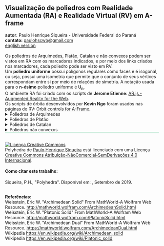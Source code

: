 <link rel="stylesheet" href="../scripts/style.css">
<h2>Visualização de poliedros com Realidade Aumentada (RA) e Realidade Virtual (RV) em A-frame</h2>
<b>autor:</b> Paulo Henrique Siqueira - Universidade Federal do Paraná
<br><b>contato:</b> <a href="#"> paulohscwb@gmail.com </a>
<br><a href="https://paulohscwb.github.io/polyhedra/">english version</a>
<br><br>Os poliedros de Arquimedes, Platão, Catalan e não convexos podem ser vistos em RA com os marcadores indicados, e por meio dos links criados nos marcadores, cada poliedro pode ser visto em RV.
<br>Um <b>poliedro uniforme</b> possui polígonos regulares como faces e é isogonal, ou seja, possui uma isometria que permite que o conjunto de seus vértices correspondam entre si por meio de relações de simetria. A notação usada para o <b>n-ésimo</b> poliedro uniforme é <b>U<sub>n</sub></b>.
<br>O ambiente RA foi criado com os scripts de <b>Jerome Etienne</b>: <a href="https://github.com/jeromeetienne/AR.js" target="_blank"> AR.js - Augmented Reality for the Web</a>.
<br>Os scripts de órbita desenvolvidos por <b>Kevin Ngo</b> foram usados nas páginas de RV: <a href="https://github.com/supermedium/superframe/tree/master/components/orbit-controls/" target="_blank"> Orbit controls for A-Frame</a>.
<br>

<details id="p1">
  <summary>Poliedros de Arquimedes</summary>
 Um poliedro de Arquimedes é um dos 13 sólidos enumerados pela primeira vez por Arquimedes. Eles são os poliedros convexos semi-regulares compostos de polígonos regulares reunidos em vértices idênticos, excluindo os 5 sólidos platônicos, os prismas e antiprismas.
<br>Para ver os poliedros arquimedeanos em RA, visite a página:
<p align="center"> <a href="../archimedes.html" target="_blank"> https://paulohscwb.github.io/polyhedra/archimedes.html</a></p>
com qualquer navegador com um dispositivo de webcam (smartphone, tablet ou notebook).
<br>O acesso às páginas de RV é feito clicando no círculo azul que aparece em cima dos marcadores.
<br><br><center><img style="border-radius:7px;" src="../ar/example.jpg" width="80%"></center>
<hr>
<h4>1. Octaedro truncado</h4>
 <img src="../ar/hiro.png" width="180px">
 <br><span class="titulo"><b>U<sub>8</sub>:</b></span> O octaedro truncado é construído a partir de um octaedro regular com comprimento de lado <b>3a</b> pela remoção de seis pirâmides retas à direita, uma de cada ponto. Estas pirâmides têm tanto o comprimento do lado da base como o lado do lado lateral <b>e </b> de <b>a</b>, para formar triângulos equiláteros. O octaedro truncado pode ser dissecado em um octaedro central, circundado por 8 cúpulas triangulares em cada face e 6 pirâmides quadradas acima dos vértices. O octaedro truncado existe na estrutura dos cristais de faujasite.
 <br><b>Faces:</b> 14 | <b>Polígonos:</b> 6 quadrados e 8 hexágonos | <b>Arestas:</b> 36 | <b>Vértices:</b> 24 | <b>Esfericidade:</b> 0.905 | <b>Ângulos diédricos:</b> 125°15′51″ (4-6) e 109°28′16″ (6-6). <a href="http://mathworld.wolfram.com/TruncatedOctahedron.html" target="_blank">Mais sobre...</a> 
 <br><a href="../vr/truncated_octahedron.html" target="_blank"><img src="../vr/RVaframe.png" width="200px"></a>
<hr>
<h4>2. Icosaedro truncado</h4>
 <img src="../ar/kanji.png" width="180px">
 <br><span class="titulo"><b>U<sub>25</sub>:</b></span> A geometria do icosaedro truncado está associada a bolas de futebol, tipicamente padronizadas com hexágonos brancos e pentágonos pretos. Este poliedro pode ser construído a partir de um icosaedro com os 12 vértices truncados, de modo que um terço de cada canto é cortado em cada uma das duas extremidades. Criam-se então 12 novas faces pentagonais, transformando-se as 20 faces triangulares originais em hexágonos regulares. Assim, o comprimento das arestas é um terço do das arestas originais.
 <br><b>Faces:</b> 32 | <b>Polígonos:</b> 12 pentágonos e 20 hexágonos | <b>Arestas:</b> 90 | <b>Vértices:</b> 60 | <b>Esfericidade:</b> 0.967 | <b>Ângulos diédricos:</b> 138,1897° (6-6) e 142,62° (5-6). <a href="http://mathworld.wolfram.com/TruncatedIcosahedron.html" target="_blank">Mais sobre...</a> 
 <br><a href="../vr/truncated_icosahedron.html" target="_blank"><img src="../vr/RVaframe.png" width="200px"></a>
<hr><h4>3. Icosidodecaedro truncado</h4>
 <img src="../ar/19.png" width="180px">
 <br><span class="titulo"><b>U<sub>28</sub>:</b></span> O icosidodecaedro truncado também é conhecido como o grande rombicosidodecaedro, e se todos os 13 sólidos arquimedianos fossem construídos com todos os comprimentos de arestas iguais, o icosidodecaedro truncado seria o maior. Tem mais vértices e arestas do que qualquer outro poliedro uniforme não-prismático convexo.
 <br><b>Faces:</b> 62 | <b>Polígonos:</b> 30 quadrados, 20 hexágonos e 12 decágonos | <b>Arestas:</b> 180 | <b>Vértices:</b> 120 | <b>Esfericidade:</b> 0.97 | <b>Ângulos diédricos:</b> 142,62° (6-10), 148,28° (4-10) e 159,095° (4-6). <a href="http://mathworld.wolfram.com/GreatRhombicosidodecahedron.html" target="_blank">Mais sobre...</a> 
 <br><a href="../vr/truncated_icosidodecahedron.html" target="_blank"><img src="https://paulohscwb.github.io/polyhedra/vr/RVaframe.png" width="200px"></a>
<hr>
<h4>4. Rombicosidodecaedro</h4>
 <img src="../ar/18.png" width="180px">
 <br><span class="titulo"><b>U<sub>27</sub>:</b></span> O rombicosidodecaedro também é conhecido como o pequeno rombicosidodecaedro ou pequeno dodeicosidodecaedro. Se você expandir um icosaedro movendo as faces para longe da origem na quantidade certa, sem alterar a orientação ou tamanho das faces, e fazer o mesmo com um dodecaedro duplo, e corrigir os espaços com quadrados, você obtém um rombicosidodecaedro. Também pode ser chamado de dodecaedro ou icosaedro expandido a partir de operações de truncamento em poliedros regulares.
<br><b>Faces:</b> 62 | <b>Polígonos:</b> 30 quadrados, 20 triângulos e 12 pentágonos | <b>Arestas:</b> 120 | <b>Vértices:</b> 60 | <b>Esfericidade:</b> 0.979 | <b>Ângulos diédricos:</b> 159°05′41″ (3-4) e 148°16′57″ (4-5). <a href="http://mathworld.wolfram.com/SmallRhombicosidodecahedron.html" target="_blank">Mais sobre...</a> 
 <br><a href="../vr/rhombicosidodecahedron.html" target="_blank"><img src="https://paulohscwb.github.io/polyhedra/vr/RVaframe.png" width="200px"></a>
<hr>
<h4>5. Dodecaedro snub</h4>
 <img src="../ar/17.png" width="180px">
 <br><span class="titulo"><b>U<sub>29</sub>:</b></span> O dodecaedro snub tem a mais alta esfericidade de todos os sólidos de Arquimedes. Tem duas formas distintas, que são imagens espelhadas umas da outra. A união de ambas as formas é um composto de dois dodecaedros snub. O dodecaedro snub pode ser gerado tomando-se as doze faces pentagonais do dodecaedro e deslocando-as para fora, para não se interceptarem. A uma distância adequada, esta tranformação pode criar o rombicosidodecaedro preenchendo as faces quadradas entre as arestas divididas e as faces triangulares entre os vértices divididos.
 <br><b>Faces:</b> 92 | <b>Polígonos:</b> 80 triângulos e 12 pentágonos | <b>Arestas:</b> 150 | <b>Vértices:</b> 60 | <b>Esfericidade:</b> 0.982 | <b>Ângulos diédricos:</b> 164°10′31″ (3-3) e 152°55′53″ (3-5). <a href="http://mathworld.wolfram.com/SnubDodecahedron.html" target="_blank">Mais sobre...</a>  
 <br><a href="../vr/snub_dodecahedron.html" target="_blank"><img src="../vr/RVaframe.png" width="200px"></a>
<hr>
<h4>6. Dodecaedro truncado</h4>
 <img src="../ar/16.png" width="180px">
 <br><span class="titulo"><b>U<sub>26</sub>:</b></span> O dodecaedro truncado é usado na tesselação de preenchimento de espaço hiperbólico celular-transitivo, o favo de mel icosaédrico bitruncado. Esse poliedro pode ser formado a partir de um dodecaedro, truncando os cantos para que as faces dos pentágonos se tornem decágonos e os cantos se tornem triângulos. Faz parte de um processo de truncamento entre um dodecaedro e um icosaedro.
 <br><b>Faces:</b> 32 | <b>Polígonos:</b> 20 triângulos e 12 decágonos | <b>Arestas:</b> 150 | <b>Vértices:</b> 60 | <b>Esfericidade:</b> 0.926 | <b>Ângulos diédricos:</b> 116,57° (10-10) e 142,62° (3-10). <a href="http://mathworld.wolfram.com/TruncatedDodecahedron.html" target="_blank">Mais sobre...</a> 
 <br><a href="../vr/truncated_dodecahedron.html" target="_blank"><img src="../vr/RVaframe.png" width="200px"></a>
<hr>
<h4>7. Icosidodecaedro</h4>
 <img src="../ar/20.png" width="180px">
 <br><span class="titulo"><b>U<sub>24</sub>:</b></span> O icosidodecaedro contém 12 pentágonos do dodecaedro e 20 triângulos do icosaedro. O cubo truncado pode ser transformado em um icosidodecaedro, dividindo-se os octógonos em dois pentágonos e dois triângulos. O icosidodecaedro possui seis decágonos centrais.
 <br><b>Faces:</b> 32 | <b>Polígonos:</b> 20 triângulos e 12 pentágonos | <b>Arestas:</b> 60 | <b>Vértices:</b> 30 | <b>Esfericidade:</b> 0.951 | <b>Ângulo diédrico:</b> 142,62° (5-3). <a href="http://mathworld.wolfram.com/Icosidodecahedron.html" target="_blank">Mais sobre...</a> 
 <br><a href="../vr/icosidodecahedron.html" target="_blank"><img src="../vr/RVaframe.png" width="200px"></a>
<hr>
<h4>8. Cubo snub</h4>
 <img src="../ar/15.png" width="180px">
 <br><span class="titulo"><b>U<sub>12</sub>:</b></span> O cubo snub também é conhecido como cuboctaedro snub e tem duas formas distintas, que são imagens espelhadas uma da outra. O cubo snub pode ser gerado tomando-se as seis faces do cubo, puxando-as para fora de modo que elas não se interceptem, dando a cada uma delas uma pequena rotação em seus centros (todas no mesmo sentido: horário ou anti-horário) até que os espaços possam ser preenchidos com triângulos equiláteros.
<br><b>Faces:</b> 38 | <b>Polígonos:</b> 32 triângulos e 6 quadrados | <b>Arestas:</b> 60 | <b>Vértices:</b> 24 | <b>Esfericidade:</b> 0.965 | <b>Ângulos diédricos:</b> 153°14′04″ (3-3) e 142°59′00″ (3-4). <a href="http://mathworld.wolfram.com/SnubCube.html" target="_blank">Mais sobre...</a>
 <br><a href="../vr/snubcube.html" target="_blank"><img src="../vr/RVaframe.png" width="200px"></a>
<hr>
<h4>9. Cuboctaedro truncado</h4>
 <img src="../ar/14.png" width="180px">
 <br><span class="titulo"><b>U<sub>11</sub>:</b></span> O cuboctaedro truncado também é conhecido como grande rombicuboctaedro. O cuboctaedro truncado é o casco convexo de um rombicuboctaedro com cubos acima de seus 12 quadrados em eixos de simetria dupla. O resto de seu espaço pode ser dissecado em seis cúpulas quadradas abaixo dos octógonos e oito cúpulas triangulares abaixo dos hexágonos.
 <br><b>Faces:</b> 26 | <b>Polígonos:</b> 12 quadrados, 8 hexágonos e 6 octógonos | <b>Arestas:</b> 72 | <b>Vértices:</b> 48 | <b>Esfericidade:</b> 0.943 | <b>Ângulos diédricos:</b> 144°44′08″ (4-6), 135° (4-8) e 125°15′51″ (6-8). <a href="http://mathworld.wolfram.com/GreatRhombicuboctahedron.html" target="_blank">Mais sobre...</a>
 <br><a href="../vr/truncated_cuboctahedron.html" target="_blank"><img src="../vr/RVaframe.png" width="200px"></a>
<hr>
<h4>10. Rombicuboctaedro</h4>
 <img src="../ar/13.png" width="180px">
 <br><span class="titulo"><b>U<sub>10</sub>:</b></span> O rombicuboctaedro é também conhecido como pequeno rombicuboctaedro. Este sólido também pode ser chamado de cubo ou octaedro expandido  e pode ser dissecado em duas cúpulas quadradas e um prisma octogonal central. Existem três pares de planos paralelos que interceptam o rombicuboctaedro em um octógono regular.
<br><b>Faces:</b> 26 | <b>Polígonos:</b> 18 quadrados e 8 triângulos | <b>Arestas:</b> 48 | <b>Vértices:</b> 24 | <b>Esfericidade:</b> 0.954 | <b>Ângulos diédricos:</b> 144°44′08″ (4-3) e 135° (4-4). <a href="http://mathworld.wolfram.com/SmallRhombicuboctahedron.html" target="_blank">Mais sobre...</a>
 <br><a href="../vr/rhombicuboctahedron.html" target="_blank"><img src="../vr/RVaframe.png" width="200px"></a>
<hr>
<h4>11. Cubo truncado</h4>
 <img src="../ar/12.png" width="180px">
 <br><span class="titulo"><b>U<sub>9</sub>:</b></span> O cubo truncado pertence a uma família de poliedros uniformes relacionados ao cubo e octaedro regular. Esse sólido pode ser dissecado em um cubo central, com seis cúpulas quadradas ao redor de cada uma das faces do cubo e oito tetraédricas regulares nos cantos. Essa dissecação também pode ser vista dentro do favo de mel cúbico, com células cubo, tetraedro e rombicuboctaedro.
<br><b>Faces:</b> 14 | <b>Polígonos:</b> 8 triângulos e 6 octógonos | <b>Arestas:</b> 36 | <b>Vértices:</b> 24 | <b>Esfericidade:</b> 0.849 | <b>Ângulos diédricos:</b> 125°15′51″ (8-3) e 90° (8-8). <a href="http://mathworld.wolfram.com/TruncatedCube.html" target="_blank">Mais sobre...</a> 
 <br><a href="../vr/truncated_cube.html" target="_blank"><img src="../vr/RVaframe.png" width="200px"></a>
<hr>
<h4>12. Cuboctaedro</h4>
 <img src="../ar/11.png" width="180px">
 <br><span class="titulo"><b>U<sub>7</sub>:</b></span> O cuboctaedro é o único poliedro convexo no qual o maior raio (do centro ao vértice) tem o mesmo comprimento que sua aresta. Um hexágono pode ser obtido tomando-se uma seção transversal equatorial de um cuboctaedro. Este sólido pode ser dissecado em duas cúpulas triangulares por um hexágono passando pelo centro do cuboctaedro.
<br><b>Faces:</b> 14 | <b>Polígonos:</b> 8 triângulos e 6 quadrados | <b>Arestas:</b> 24 | <b>Vértices:</b> 12 | <b>Esfericidade:</b> 0.905 | <b>Ângulo diédrico:</b> 125,26° (4-3). <a href="http://mathworld.wolfram.com/Cuboctahedron.html" target="_blank">Mais sobre...</a>
 <br><a href="../vr/cuboctahedron.html" target="_blank"><img src="../vr/RVaframe.png" width="200px"></a>
<hr>
<h4>13. Tetraedro truncado</h4>
 <img src="../ar/10.png" width="180px">
 <br><span class="titulo"><b>U<sub>2</sub>:</b></span> O tetraedro truncado pode ser construído truncando todos os 4 vértices de um tetraedro regular com um terço do comprimento original da aresta. Um truncamento mais profundo, removendo um tetraedro de metade do comprimento original da aresta de cada vértice, é chamado de retificação. A retificação de um tetraedro produz um octaedro.
<br><b>Faces:</b> 8 | <b>Polígonos:</b> 4 triângulos e 4 hexágonos | <b>Arestas:</b> 18 | <b>Vértices:</b> 12 | <b>Esfericidade:</b> 0.775 | <b>Ângulos diédricos:</b> 109°28′16′ (6-3) e 70°31′44″ (6-6). <a href="http://mathworld.wolfram.com/TruncatedTetrahedron.html" target="_blank">Mais sobre...</a> 
 <br><a href="../vr/truncated_tetrahedron.html" target="_blank"><img src="../vr/RVaframe.png" width="200px"></a>
<p class="topop"><a href="#p1" class="topo">voltar ao topo</a></p>
</details>
 
<details id="p2">
  <summary>Poliedros de Platão</summary>
 Um sólido platônico é um poliedro regular e convexo. É construído por faces poligonais regulares e congruentes com o mesmo número de faces reunidas em cada vértice. Eles foram nomeados pelo antigo filósofo grego Platão, o qual classificou que os elementos clássicos foram feitos a partir desses sólidos regulares.
 <br>Para ver o poliedro platônico em AR, visite
<p align="center"> <a href="../platonic.html" target="_blank">https://paulohscwb.github.io/polyhedra/platonic.html </a></p>
com qualquer navegador com um dispositivo de webcam (smartphone, tablet ou notebook).
<br>O acesso às páginas de RV é feito clicando no círculo azul que aparece em cima de cada marcador.
<br><center><img style="border-radius:7px;" src="../ar/example1.jpg" width="70%"></center>
<hr>
<h4>1. Icosaedro</h4>
 <img src="../ar/9.png" width="180px">
 <br><span class="titulo"><b>U<sub>22</sub>:</b></span> O icosaedro tem cinco faces triangulares reunidas em cada vértice. Um icosaedro regular é uma pirâmide dupla pentagonal giroalongada e um antiprisma pentagonal em qualquer das seis orientações. As 12 arestas de um octaedro regular podem ser subdivididas na proporção áurea de modo que os vértices resultantes definem um icosaedro regular.
<br><b>Faces:</b> 20 triângulos | <b>Arestas:</b> 30 | <b>Vértices:</b> 12 | <b>Esfericidade:</b> 0.939 | <b>Ângulo diédrico:</b> 138,1897°. <a href="http://mathworld.wolfram.com/RegularIcosahedron.html" target="_blank">Mais sobre...</a>
 <br><a href="../vr/icosahedron.html" target="_blank"><img src="../vr/RVaframe.png" width="200px"></a>
<hr>
<h4>2. Dodecaedro</h4>
 <img src="../ar/8.png" width="180px">
 <br><span class="titulo"><b>U<sub>23</sub>:</b></span> O dodecaedro tem três faces pentagonais regulares se encontrando em cada vértice. O dodecaedro regular é o terceiro em um conjunto infinito de trapezoedros truncados que pode ser construído truncando-se dois vértices axiais de um trapezoedro pentagonal. Se os cinco sólidos platônicos forem construídos com o mesmo volume, o dodecaedro regular tem as arestas de menor comprimento.
<br><b>Faces:</b> 12 pentágonos | <b>Arestas:</b> 30 | <b>Vértices:</b> 20 | <b>Esfericidade:</b> 0.91 | <b>Ângulo diédrico:</b> 116,5651°. <a href="http://mathworld.wolfram.com/RegularDodecahedron.html" target="_blank">Mais sobre...</a>
 <br> <a href="../vr/dodecahedron.html" target="_blank"><img src="../vr/RVaframe.png" width="200px"></a>
<hr>
<h4>3. Octaedro</h4>
 <img src="../ar/7.png" width="180px">
 <br><span class="titulo"><b>U<sub>5</sub>:</b></span> O octaedro tem quatro faces triangulares reunidas em cada vértice. É uma pirâmide dupla quadrada em qualquer uma das três orientações ortogonais. É também um antiprisma triangular em qualquer das quatro orientações. O octaedro é único entre os sólidos platônicos que tem número par de faces que se encontram em cada vértice. Consequentemente, é o único membro desse grupo que possui planos espelhados que não passam por alguma face.
<br><b>Faces:</b> 8 triângulos | <b>Arestas:</b> 12 | <b>Vértices:</b> 6 | <b>Esfericidade:</b> 0.846 | <b>Ângulo diédrico:</b> 109,4712°. <a href="http://mathworld.wolfram.com/RegularOctahedron.html" target="_blank">Mais sobre...</a>
 <br><a href="../vr/octahedron.html" target="_blank"><img src="../vr/RVaframe.png" width="200px"></a>
<hr>
<h4>4. Cubo</h4>
 <img src="../ar/6.png" width="180px">
 <br><span class="titulo"><b>U<sub>6</sub>:</b></span> O cubo ou hexaedro tem três faces quadradas reunidas em cada vértice. O cubo é também um paralelepípedo quadrado, um cubóide equilatero ou um romboedro regular. É um prisma quadrado regular em três orientações, e um trapezoedro trígono em quatro orientações. O cubo pode ser cortado em seis pirâmides quadradas idênticas. Se estas pirâmides quadradas são encaixadas às faces de um segundo cubo, um dodecaedro rômbico é obtido.
<br><b>Faces:</b> 6 quadrados | <b>Arestas:</b> 12 | <b>Vértices:</b> 8 | <b>Esfericidade:</b> 0.806 | <b>Ângulo diédrico:</b> 90°. <a href="http://mathworld.wolfram.com/Cube.html" target="_blank">Mais sobre...</a>
 <br><a href="../vr/cube.html" target="_blank"><img src="../vr/RVaframe.png" width="200px"></a>
<hr>
<h4>5. Tetraedro</h4>
 <img src="../ar/5.png" width="180px">
 <br><span class="titulo"><b>U<sub>1</sub>:</b></span> O tetraedro tem três faces triangulares reunidas em cada vértice. O tetraedro também é conhecido como uma pirâmide triangular e é o mais simples de todos os poliedros convexos comuns e o único que tem menos de 5 faces. O tetraedro tem muitas propriedades análogas àquelas de um triângulo, incluindo um esfera inscrita, esfera circunscrita, tetraedro medial e esferas ex-inscritas.
<br><b>Faces:</b> 4 triângulos | <b>Arestas:</b> 6 | <b>Vértices:</b> 4 | <b>Esfericidade:</b> 0.671 | <b>Ângulo diédrico:</b> 70,5288°. <a href="http://mathworld.wolfram.com/RegularTetrahedron.html" target="_blank">Mais sobre...</a>
<br><a href="../vr/tetrahedron.html" target="_blank"><img src="../vr/RVaframe.png" width="200px"></a>
<p class="topop"><a href="#p2" class="topo">voltar ao topo</a></p>
</details>

<details id ="p3">
  <summary>Poliedros de Catalan</summary>
Os sólidos de Catalan são os duais dos sólidos de Arquimedes. Eles são nomeados em homenagem ao matemático belga Eugene Catalan (1814-1894) que descreveu pela primeira vez o conjunto completo em 1865. O Dodecaedro Rômbico e o Triacontaedro Rômbico foram descritos em 1611 por Johannes Kepler. Cada sólido de Catalan tem um tipo de face e um ângulo diedro constante, e possui a mesma simetria que seu respectivo dual de Arquimedes.
 <br>Para visualizar os poliedros de Catalan em RA, visite a página:
<p align="center"><a href="../catalan.html" target="_blank">https://paulohscwb.github.io/polyhedra/catalan.html</a></p> 
com qualquer navegador com um dispositivo de webcam (smartphone, tablet ou notebook).
<br>O acesso às páginas de RV é feito clicando no círculo azul que aparece em cima de cada marcador.
<p align="center"><img style="border-radius:7px;" src="../ar/example2.jpg" width="85%"></p>
<hr>
<h4>1. Tetraedro triakis</h4>
 <img src="../ar/180.png" width="180px">
 <br>O tetraedro triakis é um dodecaedro não regular que pode ser construído como um aumento positivo de um tetraedro regular: uma pirâmide triangular adicionada a cada face. O tetraedro triakis é o poliedro dual do tetraedro truncado. Suas faces de triângulos isósceles têm ângulos dos vértices com medidas de 112,885° (uma vez) e 33,557° (duas vezes).
<br><b>Faces:</b> 12 triângulos isósceles | <b>Arestas:</b> 18 | <b>Vértices:</b> 8 | <b>Ângulo diédrico:</b> 129,521°. <a href="https://mathworld.wolfram.com/TriakisTetrahedron.html" target="_blank">Mais sobre...</a>
 <br><a href="../vr/triakis_tetrahedron.htm" target="_blank"><img src="../vr/RVaframe.png" width="200px"></a>
 <hr>
 <h4>2. Dodecaedro rômbico</h4>
 <img src="../ar/165.png" width="180px">
 <br>O dodecaedro rômbico é o poliedro dual do cuboctaedro. Mais especificamente, um cubo, um octaedro e um octaedro estrelado podem ser inscritos nos vértices de um dodecaedro rômbico. Um dodecaedro rômbico aparece no canto superior direito como uma das "estrelas" poliédricas na gravura em madeira "Stars" de M. C. Escher de 1948. Os losangos de suas faces possuem ângulos dos vértices com medidas iguais a 70,53° e 109,47°.
<br><b>Faces:</b> 12 losangos | <b>Arestas:</b> 24 | <b>Vértices:</b> 14 | <b>Ângulo diédrico:</b> 120°. <a href="https://mathworld.wolfram.com/RhombicDodecahedron.html" target="_blank">Mais sobre...</a>
 <br><a href="../vr/rhombic_dodecahedron.htm" target="_blank"><img src="../vr/RVaframe.png" width="200px"></a>
 <hr>
 <h4>3. Hexaedro tetrakis</h4>
 <img src="../ar/166.png" width="180px">
 <br>Em geral, um hexaedro tetrakis é um icositetraedro não regular que pode ser construído como um aumento de um cubo. O hexaedro tetrakis é o poliedro dual de 24 faces do octaedro truncado. Um cubo, um octaedro e um octaedro estrelado podem ser todos inscritos nos vértices do hexaedro tetrakis. Suas faces de triângulos isósceles têm ângulos dos vértices com medidas iguais a 86,62° (uma vez) e 48,19° (duas vezes).
<br><b>Faces:</b> 24 triângulos isósceles | <b>Arestas:</b> 36 | <b>Vértices:</b> 14 | <b>Ângulo diédrico:</b> 143,13°. <a href="https://mathworld.wolfram.com/TetrakisHexahedron.html" target="_blank">Mais sobre...</a>
<br><a href="../vr/tetrakis_hexahedron.htm" target="_blank"><img src="../vr/RVaframe.png" width="200px"></a>
 <hr>
 <h4>4. Octaedro triakis</h4>
 <img src="../ar/167.png" width="180px">
 <br>Em geral, um octaedro triakis é um icositetraedro não regular que pode ser construído como um aumento do octaedro regular. O octaedro triakis é o poliedro dual de 24 faces do cubo truncado. Um octaedro e um octaedro estrelado podem ser inscritos nos vértices do octaedro triakis. Suas faces de triângulos isósceles têm ângulos dos vértices com medidas iguais a 117,2° (uma vez) e 31,4° (duas vezes).
<br><b>Faces:</b> 24 triângulos isósceles | <b>Arestas:</b> 36 | <b>Vértices:</b> 14 | <b>Ângulo diédrico:</b> 147,35°. <a href="https://mathworld.wolfram.com/SmallTriakisOctahedron.html" target="_blank">Mais sobre...</a>
<br><a href="../vr/triakis_octahedron.htm" target="_blank"><img src="../vr/RVaframe.png" width="200px"></a>
 <hr>
 <h4>5. Icositetraedro deltoidal</h4>
 <img src="../ar/168.png" width="180px">
 <br>O icositetraedro deltoide é o poliedro dual de 24 faces do rombicuboctaedro. Um icositetraedro deltoide aparece na metade direita como uma das "estrelas" poliédricas na gravura em madeira "Stars" de M. C. Escher de 1948. um octaedro estrelado, um octaedro atrativo 4-composto (cujo dual é um cubo atrativo 4-composto) e um cubo podem ser todos inscritos em um icositetraedro deltoide. Suas faces têm formato de "pipas" tri-equiangulares que possuem ângulos dos vértices com medidas de 94,416° (duas vezes), 71,69° (uma vez) e 99,477° (uma vez).
<br><b>Faces:</b> 24 "pipas" tri-equiangulares | <b>Arestas:</b> 48 | <b>Vértices:</b> 26 | <b>Ângulo diédrico:</b> 138,12°. <a href="https://mathworld.wolfram.com/DeltoidalIcositetrahedron.html" target="_blank">Mais sobre...</a>
<br><a href="../vr/deltoidal_icositetrahedron.htm" target="_blank"><img src="../vr/RVaframe.png" width="200px"></a>
 <hr>
 <h4>6. Icositetraedro pentagonal</h4>
 <img src="../ar/170.png" width="180px">
 <br> O icositetraedro pentagonal é o poliedro dual de 24 faces do cubo snub. O mineral cuprita (Cu<sub>2</sub>O) se forma em cristais icositetraédricos pentagonais. Um cubo, um octaedro e um octaedro estrelado podem ser inscritos nos vértices do icositetraedro pentagonal. Suas faces pentagonais irregulares simétricas possuem ângulos dos vértices com medidas de 114,812° (quatro vezes) e 80,7517° (uma vez).
<br><b>Faces:</b> 24 pentágonos irregulares simétricos | <b>Arestas:</b> 60 | <b>Vértices:</b> 38 | <b>Ângulo diédrico:</b> 136,31°. <a href="https://mathworld.wolfram.com/PentagonalIcositetrahedron.html" target="_blank">Mais sobre...</a>
<br><a href="../vr/pentagonal_icositetrahedron.htm" target="_blank"><img src="../vr/RVaframe.png" width="200px"></a>
 <hr>
 <h4>7. Triacontaedro rômbico</h4>
 <img src="../ar/172.png" width="180px">
 <br>O triacontaedro rômbico é um zonoedro que é o poliedro dual do icosidodecaedro. As arestas que se cruzam do composto dodecaedro-icosaedro formam as diagonais de 30 losangos que compõem o triacontaedro. O cubo 5-composto possui os 30 planos faciais do triacontaedro rômbico e seu interior é um triacontaedro rômbico. Os losangos de suas faces possuem ângulos dos vértices com medidas iguais a 116,565° e 63,435°.
<br><b>Faces:</b> 30 losangos | <b>Arestas:</b> 60 | <b>Vértices:</b> 32 | <b>Ângulo diédrico:</b> 144°. <a href="https://mathworld.wolfram.com/RhombicTriacontahedron.html" target="_blank">Mais sobre...</a>
<br><a href="../vr/rhombic_triacontahedron.htm" target="_blank"><img src="../vr/RVaframe.png" width="200px"></a>
 <hr>
 <h4>8. Dodecaedro disdiakis</h4>
 <img src="../ar/174.png" width="180px">
 <br>O dodecaedro disdiakis é o poliedro dual do cuboctaedro truncado de Arquimedes. A substituição de cada face do dodecaedro rômbico por uma pirâmide plana cria um poliedro que se parece quase com o dodecaedro disdiakis. Os triângulos acutângulos de suas faces possuem ângulos dos vértices com medidas de 87,202°, ​​55,025° e 37,773°. 
<br><b>Faces:</b> 48 triângulos acutângulos | <b>Arestas:</b> 72 | <b>Vértices:</b> 26 | <b>Ângulo diédrico:</b> 155,08°. <a href="https://mathworld.wolfram.com/DisdyakisDodecahedron.html" target="_blank">Mais sobre...</a>
<br><a href="../vr/disdyakis_dodecahedron.htm" target="_blank"><img src="../vr/RVaframe.png" width="200px"></a>
 <hr>
 <h4>9. Dodecaedro pentakis</h4>
 <img src="../ar/175.png" width="180px">
 <br>O dodecaedro pentakis é o poliedro dual de 60 faces do icosaedro truncado. Um tetraedro composto 10, um cubo composto 5, um icosaedro e um dodecaedro podem ser inscritos nos vértices do dodecaedro pentakis. Suas faces de triângulos isósceles têm ângulos dos vértices com medidas de 68,619° (uma vez) e 55,691° (duas vezes). 
<br><b>Faces:</b> 60 triângulos isósceles | <b>Arestas:</b> 90 | <b>Vértices:</b> 32 | <b>Ângulo diédrico:</b> 156,72°. <a href="https://mathworld.wolfram.com/PentakisDodecahedron.html" target="_blank">Mais sobre...</a>
<br><a href="../vr/pentakis_dodecahedron.htm" target="_blank"><img src="../vr/RVaframe.png" width="200px"></a>
 <hr>
 <h4>10. Icosaedro triakis</h4>
 <img src="../ar/176.png" width="180px">
 <br>O icosaedro triakis é o poliedro dual de 60 faces do dodecaedro truncado. Um tetraedro composto 10, um cubo composto 5, um icosaedro e um dodecaedro podem ser inscritos nos vértices do icosaedro triakis. Suas faces de triângulos isósceles têm ângulos dos vértices com medidas iguais a 119,039° (uma vez) e 30,48° (duas vezes).
<br><b>Faces:</b> 60 triângulos isósceles | <b>Arestas:</b> 90 | <b>Vértices:</b> 32 | <b>Ângulo diédrico:</b> 160,61°. <a href="https://mathworld.wolfram.com/TriakisIcosahedron.html" target="_blank">Mais sobre...</a>
<br><a href="../vr/triakis_icosahedron.htm" target="_blank"><img src="../vr/RVaframe.png" width="200px"></a>
 <hr>
 <h4>11. Hexecontaedro pentagonal</h4>
 <img src="../ar/177.png" width="180px">
 <br>O hexecontaedro pentagonal é o poliedro dual de 60 faces do dodecaedro snub. Um tetraedro composto 10, cubo composto 5, icosaedro e dodecaedro podem ser inscritos nos vértices do hexecontaedro pentagonal. Suas faces pentagonais irregulares simétricas possuem ângulos dos vértices com medidas de 118,137° (quatro vezes) e 67,4535° (uma vez).
<br><b>Faces:</b> 60 pentágonos irregulares simétricos | <b>Arestas:</b> 150 | <b>Vértices:</b> 92 | <b>Ângulo diédrico:</b> 153,18°. <a href="https://mathworld.wolfram.com/PentagonalHexecontahedron.html" target="_blank">Mais sobre...</a>
<br><a href="../vr/pentagonal_hexecontahedron.htm" target="_blank"><img src="../vr/RVaframe.png" width="200px"></a>
 <hr>
 <h4>12. Hexecontaedro deltoidal</h4>
 <img src="../ar/178.png" width="180px">
 <br>O hexecontaedro deltoide é o poliedro dual de 60 faces do rombicosidodecaedro. Um tetraedro 10-composto, um octaedro 5-composto, um cubo 5-composto, um icosaedro, um dodecaedro e um icosidodecaedro podem todos ser inscritos nos vértices do hexecontaedro deltoidal. Suas faces têm formato de "pipas" tri-equiangulares que possuem ângulos dos vértices com medidas de 86,974° (duas vezes), 67,783° (uma vez) e 118,269° (uma vez). 
<br><b>Faces:</b> 60 "pipas" tri-equiangulares | <b>Arestas:</b> 120 | <b>Vértices:</b> 62 | <b>Ângulo diédrico:</b> 154,12°. <a href="https://mathworld.wolfram.com/DeltoidalHexecontahedron.html" target="_blank">Mais sobre...</a>
<br><a href="../vr/deltoidal_hexecontahedron.htm" target="_blank"><img src="../vr/RVaframe.png" width="200px"></a>
 <hr>
 <h4>13. Triacontaedro disdiakis</h4>
 <img src="../ar/179.png" width="180px">
 <br>O triacontaedro disdiakis é o poliedro dual do icosidodecaedro truncado de Arquimedes. Um tetraedro 10-composto, um octaedro 5-composto, um cubo 5-composto, um icosaedro, um dodecaedro e um icosidodecaedro podem ser inscritos nos vértices de um triacontaedro disdiakis. Os triângulos acutângulos de suas faces possuem ângulos dos vértices com medidas de 88,992°, 58,238° e 32,77°.
<br><b>Faces:</b> 120 triângulos acutângulos | <b>Arestas:</b> 180 | <b>Vértices:</b> 62 | <b>Ângulo diédrico:</b> 164,89°. <a href="https://mathworld.wolfram.com/DisdyakisTriacontahedron.html" target="_blank">Mais sobre...</a>
<br><a href="../vr/disdyakis_triacontahedron.htm" target="_blank"><img src="../vr/RVaframe.png" width="200px"></a>
<p class="topop"><a href="#p3" class="topo">voltar ao topo</a></p>
</details>

<details id="p4" style="border-bottom: 1px solid #a2dec0;">
  <summary>Poliedros não convexos</summary>
 <br>Para visualizar os poliedros não convexos em RA, visite a página:
<p align="center"><a href="../nonconvex.html" target="_blank">https://paulohscwb.github.io/polyhedra/nonconvex.html</a></p> 
com qualquer navegador com um dispositivo de webcam (smartphone, tablet ou notebook).
<br>O acesso às páginas de RV é feito clicando no círculo azul que aparece em cima de cada marcador.
<p align="center"><img style="border-radius:7px;" src="../ar/example3.jpg" width="85%"></p>
<hr>
<h4>1. Sólido de Escher</h4>
 <img src="../ar/181.png" width="180px">
 <br>O sólido de Escher está ilustrado no pedestal direito na xilogravura "Waterfall" de M. C. Escher. É obtido aumentando um dodecaedro rômbico até que as arestas incidentes se tornem paralelas, correspondendo ao aumento da altura de um dodecaedro rômbico. É a primeira estrela de dodecaedro rômbico e é um poliedro de preenchimento de espaço. Sua superfície convexo é um cuboctaedro. Suas faces de triângulos isósceles têm ângulos de vértices com medidades de 70,53° (uma vez) e 54,73° (duas vezes).
<br><b>Faces:</b> 48 triângulos isósceles | <b>Arestas:</b> 72 | <b>Vértices:</b> 26. <a href="https://mathworld.wolfram.com/EschersSolid.html" target="_blank">Mais sobre...</a>
 <br><a href="../vr/escher.htm" target="_blank"><img src="../vr/RVaframe.png" width="200px"></a>
 <hr>
 <h4>2. Octaedro estrelado</h4>
 <img src="../ar/182.png" width="180px">
 <br>O octaedro estrelado é um poliedro composto por um tetraedro e seu dual (um segundo tetraedro girado 180 graus em relação ao primeiro). O octaedro estrelado também é (incorretamente) chamado de tetraedro estrelado e é a única estrela do octaedro. Uma versão "aramada" do octaedro estrelado às vezes é conhecida como merkaba e contém propriedades místicas.
<br><b>Faces:</b> 8 triângulos equiláteros | <b>Arestas:</b> 12 | <b>Vértices:</b> 8 | <b>Ângulo diédrico:</b> 70,53°. <a href="https://mathworld.wolfram.com/StellaOctangula.html" target="_blank">Mais sobre...</a>
 <br><a href="../vr/stella_octangula.htm" target="_blank"><img src="../vr/RVaframe.png" width="200px"></a>
 <hr>
 <h4>3. Hexecontaedro rômbico</h4>
 <img src="../ar/183.png" width="180px">
 <br>O hexecontaedro rômbico é um poliedro de 60 faces que pode ser obtido estrelando o triacontaedro rômbico, colocando um plano ao longo de cada aresta que é perpendicular ao plano de simetria em que a aresta se encontra, e tomando o sólido limitado por esses planos resulta em um hexecontaedro. Portanto, trata-se de uma estrela rômbica de triacontaedro. Os losangos de suas faces possuem ângulos dos vértices com medidas iguais a 63,43° e 116,57°.
<br><b>Faces:</b> 60 losangos | <b>Arestas:</b> 120 | <b>Vértices:</b> 62 | <b>Ângulos diédricos:</b> 72° e 216°. <a href="https://mathworld.wolfram.com/RhombicHexecontahedron.html" target="_blank">Mais sobre...</a>
 <br><a href="../vr/rhombic_hexecontahedron.htm" target="_blank"><img src="../vr/RVaframe.png" width="200px"></a>
 <hr>
 <h4>4. Dodecaedro côncavo</h4>
 <img src="../ar/184.png" width="180px">
 <br>O endododecaedro, também chamado de dodecaedro piroédrico côncavo, é o sólido côncavo correspondente ao vazio interior formado quando cada face de um dodecaedro regular é dobrada ao longo de uma diagonal e as faces resultantes são desdobradas para formar um cubo. O endododecaedro com medida unitária de aresta corresponde à remoção de seis cunhas oblíquas de base quadrada de comprimento de aresta &phi; (onde &phi; é a proporção áurea), altura 1/2 e comprimento de crista 1/2 de um cubo de comprimento de aresta &phi;.
<br><b>Faces:</b> 12 pentágonos simétricos côncavos | <b>Arestas:</b> 30 | <b>Vértices:</b> 20 | <b>Ângulos diédricos:</b> 63,43° e 243,43°. <a href="https://mathworld.wolfram.com/Endododecahedron.html" target="_blank">Mais sobre...</a>
 <br><a href="../vr/concave_dodecahedron.htm" target="_blank"><img src="../vr/RVaframe.png" width="200px"></a>
 <hr>
 <h4>5. Icosaedro ortogonal de Jessen</h4>
 <img src="../ar/185.png" width="180px">
 <br>O icosaedro ortogonal de Jessen é um poliedro construído substituindo seis pares de triângulos adjacentes em um icosaedro (cujas arestas formam um quadrilátero oblíquo) por pares de triângulos isósceles compartilhando uma base comum. O poliedro pode ser construído dividindo os lados do octaedro na proporção áurea (como usado na construção do icosaedro ao longo das bordas do octaedro), mas invertendo os segmentos longo e curto. O esqueleto do icosaedro ortogonal de Jessen é o gráfico icosaédrico. Este poliedro têm 8 triângulos equiláteros e 12 triângulos isósceles (com ângulos de 109,47 e 35,26°).
<br><b>Faces:</b> 20 triângulos | <b>Arestas:</b> 30 | <b>Vértices:</b> 12 | <b>Ângulos diédricos:</b> 90° e 270°. <a href="https://mathworld.wolfram.com/JessensOrthogonalIcosahedron.html" target="_blank">Mais sobre...</a>
 <br><a href="../vr/jessens_orthogonal_icosahedron.htm" target="_blank"><img src="../vr/RVaframe.png" width="200px"></a>
 <hr>
 <h4>6. Pequeno dodecaedro estrelado</h4>
 <img src="../ar/186.png" width="180px">
 <br>O pequeno dodecaedro estrelado é o sólido de Kepler-Poinsot cujo poliedro dual é o grande dodecaedro. O pequeno dodecaedro estrelado apareceu em 1430 como um mosaico de Paolo Uccello no piso da Catedral de San Marco, Veneza. Foi redescoberto por Kepler (que usou o termo "urchin") em sua obra Harmonice Mundi em 1619, e novamente por Poinsot em 1809. As 12 faces em forma de pentagramas podem ser construídas a partir de um icosaedro encontrando os 12 conjuntos de cinco vértices que são coplanares e conectando cada conjunto para formar um pentagrama.
<br><b>Faces:</b> 12 pentagramas regulares | <b>Arestas:</b> 30 | <b>Vértices:</b> 12 | <b>Ângulo diédrico:</b> 116,57°. <a href="https://mathworld.wolfram.com/SmallStellatedDodecahedron.html" target="_blank">Mais sobre...</a>
 <br><a href="../vr/small_stellated_dodecahedron.htm" target="_blank"><img src="../vr/RVaframe.png" width="200px"></a>
 <hr>
 <h4>7. Grande dodecaedro estrelado</h4>
 <img src="../ar/187.png" width="180px">
 <br>O grande dodecaedro estrelado é um dos sólidos de Kepler-Poinsot, e seu dual é o grande icosaedro. O grande dodecaedro estrelado foi publicado por Wenzel Jamnitzer em 1568. Foi redescoberto por Kepler, e novamente por Poinsot em 1809. O grande dodecaedro estrelado pode ser construído a partir de um dodecaedro, selecionando os 144 conjuntos de cinco vértices coplanares, descartando conjuntos cujas arestas correspondem às arestas do dodecaedro original: o resultado é 12 pentagramas.
<br><b>Faces:</b> 12 pentagramas regulares | <b>Arestas:</b> 30 | <b>Vértices:</b> 20 | <b>Ângulo diédrico:</b> 63,43°. <a href="https://mathworld.wolfram.com/GreatStellatedDodecahedron.html" target="_blank">Mais sobre...</a>
 <br><a href="../vr/great_stellated_dodecahedron.htm" target="_blank"><img src="../vr/RVaframe.png" width="200px"></a>
 <hr>
 <h4>8. Grande dodecaedro</h4>
 <img src="../ar/188.png" width="180px">
 <br>O grande dodecaedro é o sólido de Kepler-Poinsot cujo dual é o pequeno dodecaedro estrelado. É côncavo e consiste em 12 faces pentagonais que se cruzam. As 12 faces pentagonais podem ser construídas a partir de um icosaedro encontrando os 12 conjuntos de cinco vértices que são coplanares e conectando cada conjunto para formar um pentágono. O esqueleto do grande dodecaedro é isomórfico ao gráfico icosaédrico.
<br><b>Faces:</b> 12 pentágonos regulares | <b>Arestas:</b> 30 | <b>Vértices:</b> 12 | <b>Ângulo diédrico:</b> 63,43°. <a href="https://mathworld.wolfram.com/GreatDodecahedron.html" target="_blank">Mais sobre...</a>
 <br><a href="../vr/great_dodecahedron.htm" target="_blank"><img src="../vr/RVaframe.png" width="200px"></a>
 <hr>
 <h4>9. Grande icosaedro</h4>
 <img src="../ar/189.png" width="180px">
 <br>O grande icosaedro é um dos sólidos de Kepler-Poinsot cujo dual é o grande dodecaedro estrelado. O grande icosaedro pode ser construído a partir de um icosaedro com comprimentos de aresta unitários, tomando os 20 conjuntos de vértices que são mutuamente espaçados por uma distância &phi; (proporção áurea). O sólido, portanto, consiste em 20 triângulos equiláteros e a simetria de seu arranjo é tal que o sólido resultante contém 12 pentagramas.
<br><b>Faces:</b> 20 triângulos equiláteros | <b>Arestas:</b> 30 | <b>Vértices:</b> 12 | <b>Ângulo diédrico:</b> 41,81°. <a href="https://mathworld.wolfram.com/GreatIcosahedron.html" target="_blank">Mais sobre...</a>
 <br><a href="../vr/great_icosahedron.htm" target="_blank"><img src="../vr/RVaframe.png" width="200px"></a>
<p class="topop"><a href="#p4" class="topo">voltar ao topo</a></p>
<hr>
<h4>10. Pequeno dodecahemicosacron</h4>
 <img src="../ar/190.png" width="180px">
 <br>O poliedro uniforme cujo poliedro dual é o pequeno dodecahemicosacron. É uma versão facetada do icosidodecaedro. 
<br><b>Faces:</b> 12 pentagramas regulares e 10 hexágonos regulares | <b>Arestas:</b> 60 | <b>Vértices:</b> 30 | <b>Ângulo diédrico:</b> 79,19°. <a href="https://mathworld.wolfram.com/SmallDodecahemicosahedron.html" target="_blank">Mais sobre...</a>
 <br><a href="../vr/small_dodecahemicosahedron.htm" target="_blank"><img src="../vr/RVaframe.png" width="200px"></a>
 <hr>
<h4>11. Grande dodecahemidodecaedro</h4>
 <img src="../ar/191.png" width="180px">
 <br> O grande dodecahemidodecaedro é um poliedro não convexo uniforme cuja figura de vértice é um quadrilátero cruzado e seu dual é o grande dodecahemidodecacron. Seu raio circunscrito para o comprimento da aresta igual a 1 é &phi;<sup>-1</sup>, onde &phi; é a proporção áurea. 
<br><b>Faces:</b> 12 pentagramas regulares e 6 decagramas regulares | <b>Arestas:</b> 60 | <b>Vértices:</b> 30 | <b>Ângulo diédrico:</b> 63,43°. <a href="https://mathworld.wolfram.com/GreatDodecahemidodecahedron.html" target="_blank">Mais sobre...</a>
 <br><a href="../vr/great_dodecahemidodecahedron.htm" target="_blank"><img src="../vr/RVaframe.png" width="200px"></a>
 <hr>
<h4>12. Grande dodecahemidodecaedro</h4>
 <img src="../ar/192.png" width="180px">
 <br> O grande dodecahemicosaedro (ou pequeno dodecahemicoaedro) é um poliedro uniforme não convexo cuja figura de vértice é um quadrilátero cruzado. É um dodecadodecaedro facetado e o seu raio circunscrito para o comprimento unitário da aresta mede 2.
<br><b>Faces:</b> 12 pentágonos regulares e 10 hexágonos regulares | <b>Arestas:</b> 60 | <b>Vértices:</b> 30 | <b>Ângulo diédrico:</b> 37,38°. <a href="https://mathworld.wolfram.com/GreatDodecahemicosahedron.html" target="_blank">Mais sobre...</a>
 <br><a href="../vr/great_dodecahemicosahedron.htm" target="_blank"><img src="../vr/RVaframe.png" width="200px"></a>
 <hr>
<h4>13. Grande dodecahemidodecaedro</h4>
 <img src="../ar/193.png" width="180px">
 <br>O pequeno dodecahemidodecaedro é um poliedro uniforme não convexo cujo poliedro dual é o pequeno dodecahemidodecacron. Seu raio circunscrito para o comprimento unitário de aresta é R=&phi;, onde &phi; é a proporção áurea.
<br><b>Faces:</b> 12 pentágonos regulares e 10 decágonos regulares | <b>Arestas:</b> 60 | <b>Vértices:</b> 30 | <b>Ângulo diédrico:</b> 63,43°. <a href="https://mathworld.wolfram.com/SmallDodecahemidodecahedron.html" target="_blank">Mais sobre...</a>
 <br><a href="../vr/small_dodecahemidodecahedron.htm" target="_blank"><img src="../vr/RVaframe.png" width="200px"></a>
 <hr>
<h4>14. Grande icosihemidodecaedro</h4>
 <img src="../ar/194.png" width="180px">
 <br>O grande icosihemidodecaedro é um poliedro uniforme não convexo cujo dual é o grande icosihemidodecacron. Seu raio circunscrito para o comprimento unitário de aresta é R=&phi;<sup>-1</sup>, onde &phi; é a proporção áurea.
<br><b>Faces:</b> 20 triângulos equiláteros e 6 decagramas | <b>Arestas:</b> 60 | <b>Vértices:</b> 30 | <b>Ângulo diédrico:</b> 37,38°. <a href="https://mathworld.wolfram.com/GreatIcosihemidodecahedron.html" target="_blank">Mais sobre...</a>
 <br><a href="../vr/great_icosihemidodecahedron.htm" target="_blank"><img src="../vr/RVaframe.png" width="200px"></a>
 <hr>
<h4>15. Pequeno icosihemidodecaedro</h4>
 <img src="../ar/195.png" width="180px">
 <br>O pequeno icosihemidodecaedro é um poliedro uniforme não convexo cujo poliedro dual é o pequeno icosihemidodecacron. É uma versão facetada do icosidodecaedro.
<br><b>Faces:</b> 20 triângulos equiláteros e 6 decágonos | <b>Arestas:</b> 60 | <b>Vértices:</b> 30 | <b>Ângulo diédrico:</b> 79,19°. <a href="https://mathworld.wolfram.com/SmallIcosihemidodecahedron.html" target="_blank">Mais sobre...</a>
 <br><a href="../vr/small_icosihemidodecahedron.htm" target="_blank"><img src="../vr/RVaframe.png" width="200px"></a>
 <hr>
<h4>16. Octatetraedro</h4>
 <img src="../ar/196.png" width="180px">
 <br><span class="titulo"><b>U<sub>3</sub>:</b></span> O octatetraedro é um poliedro uniforme não convexo cujo poliedro dual é o octahemioctacron. É um cuboctaedro facetado. Seu raio circunscrito para o comprimento unitário de aresta é R=1.
<br><b>Faces:</b> 8 triângulos equiláteros e 4 hexágonos | <b>Arestas:</b> 24 | <b>Vértices:</b> 12 | <b>Ângulo diédrico:</b> 70,53°. <a href="https://mathworld.wolfram.com/Octahemioctahedron.html" target="_blank">Mais sobre...</a>
 <br><a href="../vr/octahemioctahedron.htm" target="_blank"><img src="../vr/RVaframe.png" width="200px"></a>
 <hr>
<h4>17. Tetrahemihexaedro</h4>
 <img src="../ar/197.png" width="180px">
 <br><span class="titulo"><b>U<sub>4</sub>:</b></span> O tetrahemihexaedro é um poliedro uniforme não convexo cujo poliedro dual é o tetrahemihexacron. É uma forma facetada do octaedro.
<br><b>Faces:</b> 4 triângulos equiláteros e 3 quadrados | <b>Arestas:</b> 12 | <b>Vértices:</b> 6 | <b>Ângulo diédrico:</b> 54,74°. <a href="https://mathworld.wolfram.com/Tetrahemihexahedron.html" target="_blank">Mais sobre...</a>
 <br><a href="../vr/tetrahemihexahedron.htm" target="_blank"><img src="../vr/RVaframe.png" width="200px"></a>
 <hr>
<h4>18. Cubohemioctaedro</h4>
 <img src="../ar/198.png" width="180px">
 <br><span class="titulo"><b>U<sub>15</sub>:</b></span> O cubohemioctaedro é um poliedro uniforme não convexo cujo dual é o hexahemioctacron. É uma versão facetada do cuboctaedro. Seu raio circunscrito para o comprimento unitário de aresta é R=1.
<br><b>Faces:</b> 6 quadrados e 4 hexágonos regulares | <b>Arestas:</b> 24 | <b>Vértices:</b> 12 | <b>Ângulo diédrico:</b> 54,74°. <a href="https://mathworld.wolfram.com/Cubohemioctahedron.html" target="_blank">Mais sobre...</a>
 <br><a href="../vr/cubohemioctahedron.htm" target="_blank"><img src="../vr/RVaframe.png" width="200px"></a>
 <p class="topop"><a href="#p4" class="topo">voltar ao topo</a></p>
</details>

<br><a rel="license" href="http://creativecommons.org/licenses/by-nc-nd/4.0/"><img alt="Licença Creative Commons" style="border-width:0" src="https://i.creativecommons.org/l/by-nc-nd/4.0/88x31.png" loading="lazy"/></a><br /><span xmlns:dct="http://purl.org/dc/terms/" property="dct:title">Polyhedra</span> de <a xmlns:cc="http://creativecommons.org/ns#" href="https://paulohscwb.github.io/polyhedra/" property="cc:attributionName" rel="cc:attributionURL">Paulo Henrique Siqueira</a> está licenciado com uma Licença <a rel="license" href="http://creativecommons.org/licenses/by-nc-nd/4.0/">Creative Commons Atribuição-NãoComercial-SemDerivações 4.0 Internacional</a>.

<h4>Como citar este trabalho:</h4> 
<p>Siqueira, P.H., "Polyhedra". Disponível em: <https://paulohscwb.github.io/polyhedra/>, Setembro de 2019.</p>

<br><b>Referências:</b>
<br>Weisstein, Eric W. "Archimedean Solid" From MathWorld-A Wolfram Web Resource. <a href="http://mathworld.wolfram.com/ArchimedeanSolid.html" target="_blank">http://mathworld.wolfram.com/ArchimedeanSolid.html</a>
<br>Weisstein, Eric W. "Platonic Solid" From MathWorld-A Wolfram Web Resource. <a href="http://mathworld.wolfram.com/PlatonicSolid.html" target="_blank">http://mathworld.wolfram.com/PlatonicSolid.html</a>
<br>Weisstein, Eric W. "Archimedean Dual" From MathWorld-A Wolfram Web Resource. <a href="https://mathworld.wolfram.com/ArchimedeanDual.html" target="_blank">https://mathworld.wolfram.com/ArchimedeanDual.html</a>
<br>Wikipedia <a href="https://en.wikipedia.org/wiki/Archimedean_solid" target="_blank">https://en.wikipedia.org/wiki/Archimedean_solid</a>
<br>Wikipedia <a href="https://en.wikipedia.org/wiki/en.wikipedia.org/wiki/Platonic_solid" target="_blank">https://en.wikipedia.org/wiki/Platonic_solid</a>
